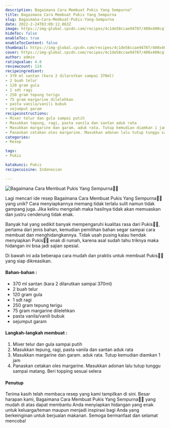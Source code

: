 ```yaml
---
description: Bagaimana Cara Membuat Pukis Yang Sempurna"
title: Bagaimana Cara Membuat Pukis Yang Sempurna
slug: Bagaimana-Cara-Membuat-Pukis-Yang-Sempurna
date: 2022-2-24T03:09:12.063Z
image: https://img-global.cpcdn.com/recipes/4c1de58ccae9478f/400x400cq70/photo.jpg
hideToc: false
enableToc: true
enableTocContent: false
thumbnail: https://img-global.cpcdn.com/recipes/4c1de58ccae9478f/400x400cq70/photo.jpg
cover: https://img-global.cpcdn.com/recipes/4c1de58ccae9478f/400x400cq70/photo.jpg
author: admin
ratingvalue: 4.8
reviewcount: 124
recipeingredient:
- 370 ml santan (kara 2 dilarutkan sampai 370ml)
- 2 buah telur
- 120 gram gula
- 1 sdt ragi
- 250 gram tepung terigu
- 75 gram margarine dilelehkan
- pasta vanila/vanili bubuk
- sejumput garam
recipeinstructions:
- Mixer telur dan gula sampai putih
- Masukkan tepung, ragi, pasta vanila dan santan aduk rata
- Masukkan margarine dan garam. aduk rata. Tutup kemudian diamkan 1 jam
- Panaskan cetakan oles margarine. Masukkan adonan lalu tutup tunggu sampai matang. Beri topping sesuai selera
categories:
- Resep

tags:
- Pukis

katakunci: Pukis
recipecuisine: Indonesian

---
```


![Bagaimana Cara Membuat Pukis Yang Sempurna👩‍🍳](https://img-global.cpcdn.com/recipes/4c1de58ccae9478f/400x400cq70/photo.jpg)

Lagi mencari ide resep Bagaimana Cara Membuat Pukis Yang Sempurna👩‍🍳 yang unik? Cara menyiapkannya memang tidak terlalu sulit namun tidak gampang juga. Jika keliru mengolah maka hasilnya tidak akan memuaskan dan justru cenderung tidak enak.

Banyak hal yang sedikit banyak mempengaruhi kualitas rasa dari Pukis👩‍🍳, pertama dari jenis bahan, kemudian pemilihan bahan segar sampai cara membuat dan menghidangkannya. Tidak usah pusing kalau hendak menyiapkan Pukis👩‍🍳 enak di rumah, karena asal sudah tahu triknya maka hidangan ini bisa jadi sajian spesial.

Di bawah ini ada beberapa cara mudah dan praktis untuk membuat Pukis👩‍🍳 yang siap dikreasikan.

<!--inarticleads1-->

#### Bahan-bahan :

- 370 ml santan (kara 2 dilarutkan sampai 370ml)
- 2 buah telur
- 120 gram gula
- 1 sdt ragi
- 250 gram tepung terigu
- 75 gram margarine dilelehkan
- pasta vanila/vanili bubuk
- sejumput garam

<!--inarticleads2-->

#### Langkah-langkah membuat :

1. Mixer telur dan gula sampai putih
1. Masukkan tepung, ragi, pasta vanila dan santan aduk rata
1. Masukkan margarine dan garam. aduk rata. Tutup kemudian diamkan 1 jam
1. Panaskan cetakan oles margarine. Masukkan adonan lalu tutup tunggu sampai matang. Beri topping sesuai selera

#### Penutup

Terima kasih telah membaca resep yang kami tampilkan di sini. Besar harapan kami, Bagaimana Cara Membuat Pukis Yang Sempurna👩‍🍳 yang mudah di atas dapat membantu Anda menyiapkan hidangan yang enak untuk keluarga/teman maupun menjadi inspirasi bagi Anda yang berkeinginan untuk berjualan makanan. Semoga bermanfaat dan selamat mencoba!